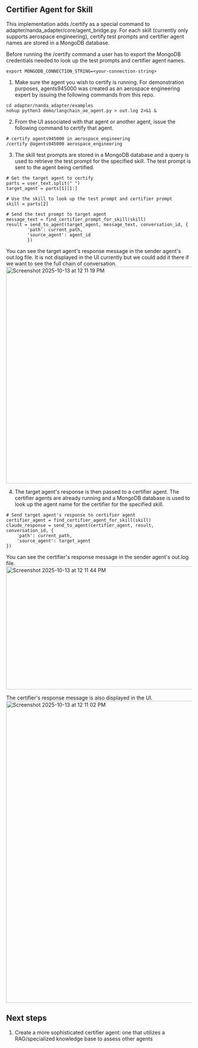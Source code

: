 ## Certifier Agent for Skill

This implementation adds /certify as a special command to adapter/nanda_adapter/core/agent_bridge.py. For each skill (currently only supports aerospace engineering), certify test prompts and certifier agent names are stored in a MongoDB database.

Before running the /certify command a user has to export the MongoDB credentials needed to look up the test prompts and certifier agent names.
```
export MONGODB_CONNECTION_STRING=<your-connection-string>
```

1. Make sure the agent you wish to certify is running. For demonstration purposes, agents945000 was created as an aerospace engineering expert by issuing the following commands from this repo.
```
cd adapter/nanda_adapter/examples
nohup python3 demo/langchain_ae_agent.py > out.log 2>&1 &
```
2.  From the UI associated with that agent or another agent, issue the following command to certify that agent.
```
# certify agents945000 in aerospace_engineering
/certify @agents945000 aerospace_engineering
```
3. The skill test prompts are stored in a MongoDB database and a query is used to retrieve the test prompt for the specified skill. The test prompt is sent to the agent being certified.
```
# Get the target agent to certify
parts = user_text.split(" ")
target_agent = parts[1][1:]

# Use the skill to look up the test prompt and certifier prompt
skill = parts[2]

# Send the test prompt to target agent
message_text = find_certifier_prompt_for_skill(skill)
result = send_to_agent(target_agent, message_text, conversation_id, {
        'path': current_path,
        'source_agent': agent_id
        })
```
You can see the target agent's response message in the sender agent's out.log file. It is not displayed in the UI currently but we could add it there if we want to see the full chain of conversation.
<img width="1001" height="588" alt="Screenshot 2025-10-13 at 12 11 19 PM" src="https://github.com/user-attachments/assets/ae8c20bf-5b5e-4bc1-bb2e-cf79cc2c30de" />

4. The target agent's response is then passed to a certifier agent. The certifier agents are already running and a MongoDB database is used to look up the agent name for the certifier for the specified skill.
```
# Send target agent's response to certifier agent
certifier_agent = find_certifier_agent_for_skill(skill)
claude_response = send_to_agent(certifier_agent, result, conversation_id, {
    'path': current_path,
    'source_agent': target_agent
})
```
You can see the certifier's response message in the sender agent's out.log file.
<img width="989" height="334" alt="Screenshot 2025-10-13 at 12 11 44 PM" src="https://github.com/user-attachments/assets/c7599d8a-1cba-4e08-80a9-6572fdad028a" />

The certifier's response message is also displayed in the UI.
<img width="1412" height="819" alt="Screenshot 2025-10-13 at 12 11 02 PM" src="https://github.com/user-attachments/assets/35aaa072-e815-41fb-ae9c-3b96c440fc8d" />

## Next steps
1. Create a more sophisticated certifier agent: one that utilizes a RAG/specialized knowledge base to assess other agents
